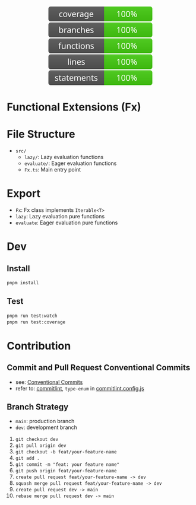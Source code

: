 <div align="center">

![coverage](./badges/coverage.svg)
![branches](./badges/branches.svg)
![functions](./badges/functions.svg)
![lines](./badges/lines.svg)
![statements](./badges/statements.svg)

</div>

# Functional Extensions (Fx)

# File Structure

- `src/`
  - `lazy/`: Lazy evaluation functions
  - `evaluate/`: Eager evaluation functions
  - `Fx.ts`: Main entry point

# Export

- `Fx`: Fx class implements `Iterable<T>`
- `lazy`: Lazy evaluation pure functions
- `evaluate`: Eager evaluation pure functions

# Dev

## Install

```bash
pnpm install
```

## Test

```bash
pnpm run test:watch
pnpm run test:coverage
```

# Contribution

## Commit and Pull Request Conventional Commits

- see: [Conventional Commits](https://www.conventionalcommits.org/en/v1.0.0/)
- refer to: [commitlint](https://commitlint.js.org/), `type-enum` in [commitlint.config.js](./commitlint.config.js)

## Branch Strategy

- `main`: production branch
- `dev`: development branch

1. `git checkout dev`
2. `git pull origin dev`
3. `git checkout -b feat/your-feature-name`
4. `git add .`
5. `git commit -m "feat: your feature name"`
6. `git push origin feat/your-feature-name`
7. `create pull request feat/your-feature-name -> dev`
8. `squash merge pull request feat/your-feature-name -> dev`
9. `create pull request dev -> main`
10. `rebase merge pull request dev -> main`
